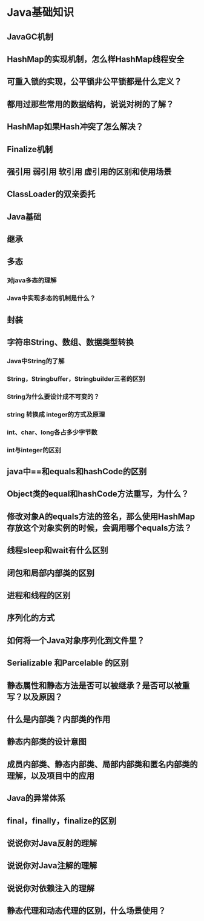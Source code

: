 # Java基础知识
## JavaGC机制
## HashMap的实现机制，怎么样HashMap线程安全
## 可重入锁的实现，公平锁非公平锁都是什么定义？
## 都用过那些常用的数据结构，说说对树的了解？
## HashMap如果Hash冲突了怎么解决？
## Finalize机制
## 强引用 弱引用 软引用 虚引用的区别和使用场景
## ClassLoader的双亲委托
## Java基础
## 继承
## 多态
### 对java多态的理解
### Java中实现多态的机制是什么？
## 封装
## 字符串String、数组、数据类型转换
### Java中String的了解
### String，Stringbuffer，Stringbuilder三者的区别
### String为什么要设计成不可变的？
### string 转换成 integer的方式及原理
### int、char、long各占多少字节数
### int与integer的区别
## java中==和equals和hashCode的区别
## Object类的equal和hashCode方法重写，为什么？
## 修改对象A的equals方法的签名，那么使用HashMap存放这个对象实例的时候，会调用哪个equals方法？
## 线程sleep和wait有什么区别
## 闭包和局部内部类的区别
## 进程和线程的区别
## 序列化的方式
## 如何将一个Java对象序列化到文件里？
## Serializable 和Parcelable 的区别
## 静态属性和静态方法是否可以被继承？是否可以被重写？以及原因？
## 什么是内部类？内部类的作用
## 静态内部类的设计意图
## 成员内部类、静态内部类、局部内部类和匿名内部类的理解，以及项目中的应用
## Java的异常体系
## final，finally，finalize的区别
## 说说你对Java反射的理解
## 说说你对Java注解的理解
## 说说你对依赖注入的理解
## 静态代理和动态代理的区别，什么场景使用？  
